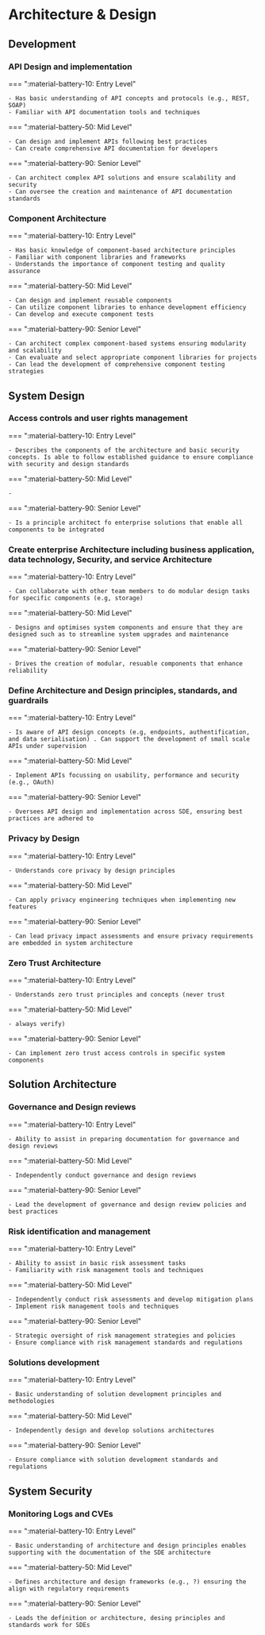 # Architecture & Design

## Development


### API Design and implementation

=== ":material-battery-10: Entry Level"

    - Has basic understanding of API concepts and protocols (e.g., REST, SOAP)
    - Familiar with API documentation tools and techniques

=== ":material-battery-50: Mid Level"

    - Can design and implement APIs following best practices
    - Can create comprehensive API documentation for developers

=== ":material-battery-90: Senior Level"

    - Can architect complex API solutions and ensure scalability and security
    - Can oversee the creation and maintenance of API documentation standards


### Component Architecture

=== ":material-battery-10: Entry Level"

    - Has basic knowledge of component-based architecture principles
    - Familiar with component libraries and frameworks
    - Understands the importance of component testing and quality assurance

=== ":material-battery-50: Mid Level"

    - Can design and implement reusable components
    - Can utilize component libraries to enhance development efficiency
    - Can develop and execute component tests

=== ":material-battery-90: Senior Level"

    - Can architect complex component-based systems ensuring modularity and scalability
    - Can evaluate and select appropriate component libraries for projects
    - Can lead the development of comprehensive component testing strategies

## System Design


### Access controls and user rights management

=== ":material-battery-10: Entry Level"

    - Describes the components of the architecture and basic security concepts. Is able to follow established guidance to ensure compliance with security and design standards

=== ":material-battery-50: Mid Level"

    -

=== ":material-battery-90: Senior Level"

    - Is a principle architect fo enterprise solutions that enable all components to be integrated


### Create enterprise Architecture including business application, data technology, Security, and service Architecture

=== ":material-battery-10: Entry Level"

    - Can collaborate with other team members to do modular design tasks for specific components (e.g, storage)

=== ":material-battery-50: Mid Level"

    - Designs and optimises system components and ensure that they are designed such as to streamline system upgrades and maintenance

=== ":material-battery-90: Senior Level"

    - Drives the creation of modular, resuable components that enhance reliability


### Define Architecture and Design principles, standards, and guardrails

=== ":material-battery-10: Entry Level"

    - Is aware of API design concepts (e.g, endpoints, authentification, and data serialisation) . Can support the development of small scale APIs under supervision

=== ":material-battery-50: Mid Level"

    - Implement APIs focussing on usability, performance and security (e.g., OAuth)

=== ":material-battery-90: Senior Level"

    - Oversees API design and implementation across SDE, ensuring best practices are adhered to


### Privacy by Design

=== ":material-battery-10: Entry Level"

    - Understands core privacy by design principles

=== ":material-battery-50: Mid Level"

    - Can apply privacy engineering techniques when implementing new features

=== ":material-battery-90: Senior Level"

    - Can lead privacy impact assessments and ensure privacy requirements are embedded in system architecture


### Zero Trust Architecture

=== ":material-battery-10: Entry Level"

    - Understands zero trust principles and concepts (never trust

=== ":material-battery-50: Mid Level"

    - always verify)

=== ":material-battery-90: Senior Level"

    - Can implement zero trust access controls in specific system components

## Solution Architecture


### Governance and Design reviews

=== ":material-battery-10: Entry Level"

    - Ability to assist in preparing documentation for governance and design reviews

=== ":material-battery-50: Mid Level"

    - Independently conduct governance and design reviews

=== ":material-battery-90: Senior Level"

    - Lead the development of governance and design review policies and best practices


### Risk identification and management

=== ":material-battery-10: Entry Level"

    - Ability to assist in basic risk assessment tasks
    - Familiarity with risk management tools and techniques

=== ":material-battery-50: Mid Level"

    - Independently conduct risk assessments and develop mitigation plans
    - Implement risk management tools and techniques

=== ":material-battery-90: Senior Level"

    - Strategic oversight of risk management strategies and policies
    - Ensure compliance with risk management standards and regulations


### Solutions development

=== ":material-battery-10: Entry Level"

    - Basic understanding of solution development principles and methodologies

=== ":material-battery-50: Mid Level"

    - Independently design and develop solutions architectures

=== ":material-battery-90: Senior Level"

    - Ensure compliance with solution development standards and regulations

## System Security


### Monitoring Logs and CVEs

=== ":material-battery-10: Entry Level"

    - Basic understanding of architecture and design principles enables supporting with the documentation of the SDE architecture

=== ":material-battery-50: Mid Level"

    - Defines architecture and design frameworks (e.g., ?) ensuring the align with regulatory requirements

=== ":material-battery-90: Senior Level"

    - Leads the definition or architecture, desing principles and standards work for SDEs
